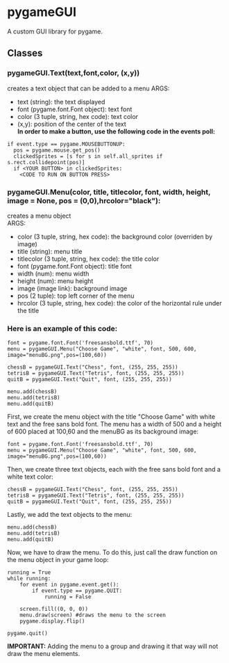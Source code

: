 # pygameGUI
A custom GUI library for pygame.

## Classes

### pygameGUI.Text(text,font,color, (x,y))
creates a text object that can be added to a menu
ARGS:
- text (string): the text displayed
- font (pygame.font.Font object): text font
- color (3 tuple, string, hex code): text color
- (x,y): position of the center of the text  
**In order to make a button, use the following code in the events poll:**
```
if event.type == pygame.MOUSEBUTTONUP:     
  pos = pygame.mouse.get_pos()     
  clickedSprites = [s for s in self.all_sprites if s.rect.collidepoint(pos)]    
  if <YOUR BUTTON> in clickedSprites:     
    <CODE TO RUN ON BUTTON PRESS>
```

### pygameGUI.Menu(color, title, titlecolor, font, width, height, image = None, pos = (0,0),hrcolor="black"):
creates a menu object  
ARGS:  
- color (3 tuple, string, hex code): the background color (overriden by image)
- title (string): menu title
- titlecolor (3 tuple, string, hex code): the title color
- font (pygame.font.Font object): title font
- width (num): menu width
- height (num): menu height
- image (image link): background image
- pos (2 tuple): top left corner of the menu
- hrcolor (3 tuple, string, hex code): the color of the horizontal rule under the title

### Here is an example of this code:
```
font = pygame.font.Font('freesansbold.ttf', 70)
menu = pygameGUI.Menu("Choose Game", "white", font, 500, 600, image="menuBG.png",pos=(100,60))

chessB = pygameGUI.Text("Chess", font, (255, 255, 255))
tetrisB = pygameGUI.Text("Tetris", font, (255, 255, 255))
quitB = pygameGUI.Text("Quit", font, (255, 255, 255))

menu.add(chessB)
menu.add(tetrisB)
menu.add(quitB)
```
First, we create the menu object with the title "Choose Game" with white text and the free sans bold font. The menu has a width of 500 and a height of 600 placed at 100,60 and the menuBG as its background image:
```
font = pygame.font.Font('freesansbold.ttf', 70)
menu = pygameGUI.Menu("Choose Game", "white", font, 500, 600, image="menuBG.png",pos=(100,60))
```
Then, we create three text objects, each with the free sans bold font and a white text color:
```
chessB = pygameGUI.Text("Chess", font, (255, 255, 255))
tetrisB = pygameGUI.Text("Tetris", font, (255, 255, 255))
quitB = pygameGUI.Text("Quit", font, (255, 255, 255))
```
Lastly, we add the text objects to the menu:
```
menu.add(chessB)
menu.add(tetrisB)
menu.add(quitB)
```
Now, we have to draw the menu. To do this, just call the draw function on the menu object in your game loop:
```
running = True
while running:
    for event in pygame.event.get(): 
        if event.type == pygame.QUIT: 
            running = False               

    screen.fill((0, 0, 0))
    menu.draw(screen) #draws the menu to the screen
    pygame.display.flip()

pygame.quit()
```
**IMPORTANT:** Adding the menu to a group and drawing it that way will not draw the menu elements.